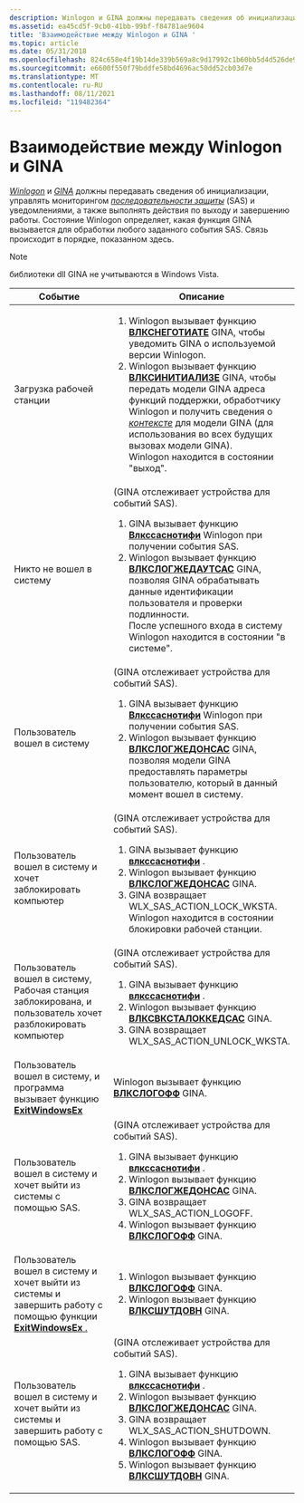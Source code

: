 ```yaml
---
description: Winlogon и GINA должны передавать сведения об инициализации, управлять мониторингом последовательности защиты (SAS) и уведомлениями, а также выполнять действия по выходу и завершению работы.
ms.assetid: ea45cd5f-9cb0-41bb-99bf-f84781ae9604
title: 'Взаимодействие между Winlogon и GINA '
ms.topic: article
ms.date: 05/31/2018
ms.openlocfilehash: 824c658e4f19b14de339b569a8c9d17992c1b60bb5d4d526de949ce76cd1554d
ms.sourcegitcommit: e6600f550f79bddfe58bd4696ac50dd52cb03d7e
ms.translationtype: MT
ms.contentlocale: ru-RU
ms.lasthandoff: 08/11/2021
ms.locfileid: "119482364"
---
```

# <a name="interaction-between-winlogon-and-gina"></a>Взаимодействие между Winlogon и GINA 

[*Winlogon*](../secgloss/w-gly.md) и [*GINA*](../secgloss/g-gly.md) должны передавать сведения об инициализации, управлять мониторингом [*последовательности защиты*](../secgloss/s-gly.md) (SAS) и уведомлениями, а также выполнять действия по выходу и завершению работы. Состояние Winlogon определяет, какая функция GINA вызывается для обработки любого заданного события SAS. Связь происходит в порядке, показанном здесь.

> [!Note]  
> библиотеки dll GINA не учитываются в Windows Vista.

 



<table>
<colgroup>
<col style="width: 50%" />
<col style="width: 50%" />
</colgroup>
<thead>
<tr class="header">
<th>Событие</th>
<th>Описание</th>
</tr>
</thead>
<tbody>
<tr class="odd">
<td>Загрузка рабочей станции</td>
<td><ol>
<li>Winlogon вызывает функцию <a href="/windows/desktop/api/Winwlx/nf-winwlx-wlxnegotiate"><strong>ВЛКСНЕГОТИАТЕ</strong></a> GINA, чтобы уведомить GINA о используемой версии Winlogon.</li>
<li>Winlogon вызывает функцию <a href="/windows/desktop/api/Winwlx/nf-winwlx-wlxinitialize"><strong>ВЛКСИНИТИАЛИЗЕ</strong></a> GINA, чтобы передать модели GINA адреса функций поддержки, обработчику Winlogon и получить сведения о <a href="/windows/desktop/SecGloss/c-gly"><em>контексте</em></a> для модели GINA (для использования во всех будущих вызовах модели GINA).<br/> Winlogon находится в состоянии "выход".<br/></li>
</ol></td>
</tr>
<tr class="even">
<td>Никто не вошел в систему</td>
<td>(GINA отслеживает устройства для событий SAS).
<ol>
<li>GINA вызывает функцию <a href="/windows/desktop/api/winwlx/nc-winwlx-pwlx_sas_notify"><strong>Влкссаснотифи</strong></a> Winlogon при получении события SAS.</li>
<li>Winlogon вызывает функцию <a href="/windows/desktop/api/Winwlx/nf-winwlx-wlxloggedoutsas"><strong>ВЛКСЛОГЖЕДАУТСАС</strong></a> GINA, позволяя GINA обрабатывать данные идентификации пользователя и проверки подлинности.<br/> После успешного входа в систему Winlogon находится в состоянии "в системе".<br/></li>
</ol></td>
</tr>
<tr class="odd">
<td>Пользователь вошел в систему</td>
<td>(GINA отслеживает устройства для событий SAS).
<ol>
<li>GINA вызывает функцию <a href="/windows/desktop/api/winwlx/nc-winwlx-pwlx_sas_notify"><strong>Влкссаснотифи</strong></a> Winlogon при получении события SAS.</li>
<li>Winlogon вызывает функцию <a href="/windows/desktop/api/Winwlx/nf-winwlx-wlxloggedonsas"><strong>ВЛКСЛОГЖЕДОНСАС</strong></a> GINA, позволяя модели GINA предоставлять параметры пользователю, который в данный момент вошел в систему.</li>
</ol></td>
</tr>
<tr class="even">
<td>Пользователь вошел в систему и хочет заблокировать компьютер</td>
<td>(GINA отслеживает устройства для событий SAS).
<ol>
<li>GINA вызывает функцию <a href="/windows/desktop/api/winwlx/nc-winwlx-pwlx_sas_notify"><strong>влкссаснотифи</strong></a> .</li>
<li>Winlogon вызывает функцию <a href="/windows/desktop/api/Winwlx/nf-winwlx-wlxloggedonsas"><strong>ВЛКСЛОГЖЕДОНСАС</strong></a> GINA.</li>
<li>GINA возвращает WLX_SAS_ACTION_LOCK_WKSTA.<br/> Winlogon находится в состоянии блокировки рабочей станции.<br/></li>
</ol></td>
</tr>
<tr class="odd">
<td>Пользователь вошел в систему, Рабочая станция заблокирована, и пользователь хочет разблокировать компьютер</td>
<td>(GINA отслеживает устройства для событий SAS).
<ol>
<li>GINA вызывает функцию <a href="/windows/desktop/api/winwlx/nc-winwlx-pwlx_sas_notify"><strong>влкссаснотифи</strong></a> .</li>
<li>Winlogon вызывает функцию <a href="/windows/desktop/api/Winwlx/nf-winwlx-wlxwkstalockedsas"><strong>ВЛКСВКСТАЛОККЕДСАС</strong></a> GINA.</li>
<li>GINA возвращает WLX_SAS_ACTION_UNLOCK_WKSTA.</li>
</ol></td>
</tr>
<tr class="even">
<td>Пользователь вошел в систему, и программа вызывает функцию <a href="/windows/desktop/api/winuser/nf-winuser-exitwindowsex"><strong>ExitWindowsEx</strong></a></td>
<td>Winlogon вызывает функцию <a href="/windows/desktop/api/Winwlx/nf-winwlx-wlxlogoff"><strong>ВЛКСЛОГОФФ</strong></a> GINA.</td>
</tr>
<tr class="odd">
<td>Пользователь вошел в систему и хочет выйти из системы с помощью SAS.</td>
<td>(GINA отслеживает устройства для событий SAS).
<ol>
<li>GINA вызывает функцию <a href="/windows/desktop/api/winwlx/nc-winwlx-pwlx_sas_notify"><strong>влкссаснотифи</strong></a> .</li>
<li>Winlogon вызывает функцию <a href="/windows/desktop/api/Winwlx/nf-winwlx-wlxloggedonsas"><strong>ВЛКСЛОГЖЕДОНСАС</strong></a> GINA.</li>
<li>GINA возвращает WLX_SAS_ACTION_LOGOFF.</li>
<li>Winlogon вызывает функцию <a href="/windows/desktop/api/Winwlx/nf-winwlx-wlxlogoff"><strong>ВЛКСЛОГОФФ</strong></a> GINA.</li>
</ol></td>
</tr>
<tr class="even">
<td>Пользователь вошел в систему и хочет выйти из системы и завершить работу с помощью функции <a href="/windows/desktop/api/winuser/nf-winuser-exitwindowsex"> <strong>ExitWindowsEx</strong> .</a></td>
<td><ol>
<li>Winlogon вызывает функцию <a href="/windows/desktop/api/Winwlx/nf-winwlx-wlxlogoff"><strong>ВЛКСЛОГОФФ</strong></a> GINA.</li>
<li>Winlogon вызывает функцию <a href="/windows/desktop/api/Winwlx/nf-winwlx-wlxshutdown"><strong>ВЛКСШУТДОВН</strong></a> GINA.</li>
</ol></td>
</tr>
<tr class="odd">
<td>Пользователь вошел в систему и хочет выйти из системы и завершить работу с помощью SAS.</td>
<td>(GINA отслеживает устройства для событий SAS).
<ol>
<li>GINA вызывает функцию <a href="/windows/desktop/api/winwlx/nc-winwlx-pwlx_sas_notify"><strong>влкссаснотифи</strong></a> .</li>
<li>Winlogon вызывает функцию <a href="/windows/desktop/api/Winwlx/nf-winwlx-wlxloggedonsas"><strong>ВЛКСЛОГЖЕДОНСАС</strong></a> GINA.</li>
<li>GINA возвращает WLX_SAS_ACTION_SHUTDOWN.</li>
<li>Winlogon вызывает функцию <a href="/windows/desktop/api/Winwlx/nf-winwlx-wlxlogoff"><strong>ВЛКСЛОГОФФ</strong></a> GINA.</li>
<li>Winlogon вызывает функцию <a href="/windows/desktop/api/Winwlx/nf-winwlx-wlxshutdown"><strong>ВЛКСШУТДОВН</strong></a> GINA.</li>
</ol></td>
</tr>
</tbody>
</table>



 

 

 
